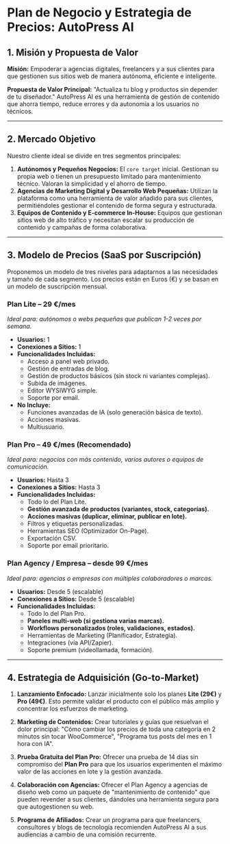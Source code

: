 
# Plan de Negocio y Estrategia de Precios: AutoPress AI

## 1. Misión y Propuesta de Valor

**Misión:** Empoderar a agencias digitales, freelancers y a sus clientes para que gestionen sus sitios web de manera autónoma, eficiente e inteligente.

**Propuesta de Valor Principal:** "Actualiza tu blog y productos sin depender de tu diseñador." AutoPress AI es una herramienta de gestión de contenido que ahorra tiempo, reduce errores y da autonomía a los usuarios no técnicos.

---

## 2. Mercado Objetivo

Nuestro cliente ideal se divide en tres segmentos principales:

1.  **Autónomos y Pequeños Negocios:** El `core target` inicial. Gestionan su propia web o tienen un presupuesto limitado para mantenimiento técnico. Valoran la simplicidad y el ahorro de tiempo.
2.  **Agencias de Marketing Digital y Desarrollo Web Pequeñas:** Utilizan la plataforma como una herramienta de valor añadido para sus clientes, permitiéndoles gestionar el contenido de forma segura y estructurada.
3.  **Equipos de Contenido y E-commerce In-House:** Equipos que gestionan sitios web de alto tráfico y necesitan escalar su producción de contenido y campañas de forma colaborativa.

---

## 3. Modelo de Precios (SaaS por Suscripción)

Proponemos un modelo de tres niveles para adaptarnos a las necesidades y tamaño de cada segmento. Los precios están en Euros (€) y se basan en un modelo de suscripción mensual.

### **Plan Lite – 29 €/mes**
*Ideal para: autónomos o webs pequeñas que publican 1-2 veces por semana.*

-   **Usuarios:** 1
-   **Conexiones a Sitios:** 1
-   **Funcionalidades Incluidas:**
    -   Acceso a panel web privado.
    -   Gestión de entradas de blog.
    -   Gestión de productos básicos (sin stock ni variantes complejas).
    -   Subida de imágenes.
    -   Editor WYSIWYG simple.
    -   Soporte por email.
-   **No Incluye:**
    -   Funciones avanzadas de IA (solo generación básica de texto).
    -   Acciones masivas.
    -   Multiusuario.

### **Plan Pro – 49 €/mes (Recomendado)**
*Ideal para: negocios con más contenido, varios autores o equipos de comunicación.*

-   **Usuarios:** Hasta 3
-   **Conexiones a Sitios:** Hasta 3
-   **Funcionalidades Incluidas:**
    -   Todo lo del Plan Lite.
    -   **Gestión avanzada de productos (variantes, stock, categorías).**
    -   **Acciones masivas (duplicar, eliminar, publicar en lote).**
    -   Filtros y etiquetas personalizadas.
    -   Herramientas SEO (Optimizador On-Page).
    -   Exportación CSV.
    -   Soporte por email prioritario.

### **Plan Agency / Empresa – desde 99 €/mes**
*Ideal para: agencias o empresas con múltiples colaboradores o marcas.*

-   **Usuarios:** Desde 5 (escalable)
-   **Conexiones a Sitios:** Desde 5 (escalable)
-   **Funcionalidades Incluidas:**
    -   Todo lo del Plan Pro.
    -   **Paneles multi-web (si gestiona varias marcas).**
    -   **Workflows personalizados (roles, validaciones, estados).**
    -   Herramientas de Marketing (Planificador, Estrategia).
    -   Integraciones (vía API/Zapier).
    -   Soporte premium (videollamada, formación).

---

## 4. Estrategia de Adquisición (Go-to-Market)

1.  **Lanzamiento Enfocado:** Lanzar inicialmente solo los planes **Lite (29€)** y **Pro (49€)**. Esto permite validar el producto con el público más amplio y concentrar los esfuerzos de marketing.

2.  **Marketing de Contenidos:** Crear tutoriales y guías que resuelvan el dolor principal: "Cómo cambiar los precios de toda una categoría en 2 minutos sin tocar WooCommerce", "Programa tus posts del mes en 1 hora con IA".

3.  **Prueba Gratuita del Plan Pro:** Ofrecer una prueba de 14 días sin compromiso del **Plan Pro** para que los usuarios experimenten el máximo valor de las acciones en lote y la gestión avanzada.

4.  **Colaboración con Agencias:** Ofrecer el Plan Agency a agencias de diseño web como un paquete de "mantenimiento de contenido" que pueden revender a sus clientes, dándoles una herramienta segura para que autogestionen su web.

5.  **Programa de Afiliados:** Crear un programa para que freelancers, consultores y blogs de tecnología recomienden AutoPress AI a sus audiencias a cambio de una comisión recurrente.
